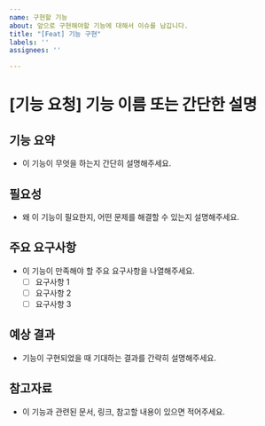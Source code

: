 ```yaml
---
name: 구현할 기능
about: 앞으로 구현해야할 기능에 대해서 이슈를 남깁니다.
title: "[Feat] 기능 구현"
labels: ''
assignees: ''

---
```


# [기능 요청] 기능 이름 또는 간단한 설명

## 기능 요약
- 이 기능이 무엇을 하는지 간단히 설명해주세요.

## 필요성
- 왜 이 기능이 필요한지, 어떤 문제를 해결할 수 있는지 설명해주세요.

## 주요 요구사항
- 이 기능이 만족해야 할 주요 요구사항을 나열해주세요.
  - [ ] 요구사항 1
  - [ ] 요구사항 2
  - [ ] 요구사항 3

## 예상 결과
- 기능이 구현되었을 때 기대하는 결과를 간략히 설명해주세요.

## 참고자료
- 이 기능과 관련된 문서, 링크, 참고할 내용이 있으면 적어주세요.
